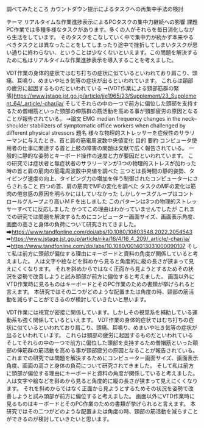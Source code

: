 調べてみたところ
カウントダウン提示によるタスクへの再集中手法の検討


テーマ
リアルタイムな作業進捗表示によるPCタスクの集中力継続への影響
課題
PC作業では多種多様なタスクがあります。多くの人がそれらを毎日消化しながら生活をしています。
そのタスクをこなしていく中で集中力が続かず本来やるべきタスクとは異なったことをしてしまったり途中で挫折してしまいタスクが思い通りに終わらない、ということは少なくないといえます。この問題を解決するために私はリアルタイムな作業進捗表示を導入することを考えました。

VDT作業の身体的症状ではむち打ちの症状に似ているといわれており肩こり、頭痛、耳鳴り、めまいや吐き気等の症状が出るといわれています。
これらは頸部の疲労に起因するものだといわれている
    ➞(VDT作業による頸部筋群の緊張)https://www.jstage.jst.go.jp/article/jje1965/23/Supplement/23_Supplement_64/_article/-char/ja/
そしてそれらの中の一つで前方に偏位した頭部を支持するため僧帽筋といった頸部の伸筋群の筋活動を高める事が頸部疲労の原因となることが報告されている。
    ➞論文
        EMG median frequency changes in the neck–shoulder stabilizers of symptomatic office workers when challenged by different physical stressors
    題名
        様々な物理的ストレッサーを症候性のサラリーマンに与えたとき、首と肩の筋電周波数中央値変化
    目的
    要約
        コンピュータ使用者の仕事に関連する首と上肢の障害の問題は文献で広く報告されている。
        一般的に静的な姿勢とキーボード操作の速度と力が要因だといわれています。
        この研究では症状者と無症状者のサラリーマンが3つの物理的ストレスが加わった時の首と肩の筋肉の筋電周波数中央値を調べた
        三つとは長時間の静的姿勢、タイピング速度の向上、タイピング力の増加を伴う制御されたコンピューターにさらされること
        四つの首、肩の筋肉でMFの変化を調べた
        タスクのMFの変化は筋肉の倦怠感の原因を明らかにはしていなかった
        しかしケースグループはコントロールグループより高いＭＦを出しました
        このパターンは3つの物理的ストレッサーすべてに反応しました
        かつてこの理由はわかっていませんでしたが
これまでの研究では問題を解決するためにコンピューター画面サイズ、画面表示角度、画面の高さと身体の負荷について研究されてきました。
    ➡https://www.tandfonline.com/doi/abs/10.1080/10803548.2022.2054543
    ➡https://www.jstage.jst.go.jp/article/rika/16/4/16_4_209/_article/-char/ja/
    ➡https://www.tandfonline.com/doi/abs/10.1080/0014013031000090107
そして私は前方に頭部が偏位する理由にキーボードと資料の角度が関係していると考えました。
人は文字や絵などを斜めから見ると角度的に縦の長さが狭まって見えにくくなります。
それを斜めからではなく正面から見ようとするためその状況を姿勢で改善しようと試み頭部が前方に偏位すると考えました。
画面以外にVTD作業時に見るものはキーボードとそのPC作業のための書類が挙げられると言えます。
本研究ではその二つがどのような配置または角度の時、頸部の筋活動を減らすことができるのが検討していきたいと思います。


VDT作業には視覚が密接に関係しています。しかしその視覚系を補助している運動系も強く関係しているといえます。
VDT作業の身体的症状ではむち打ちの症状に似ているといわれており肩こり、頭痛、耳鳴り、めまいや吐き気等の症状が出るといわれています。
これらは頸部の疲労に起因するものだといわれている
そしてそれらの中の一つで前方に偏位した頭部を支持するため僧帽筋といった頸部の伸筋群の筋活動を高める事が頸部疲労の原因となることが報告されている。
これまでの研究では問題を解決するためにコンピューター画面サイズ、画面表示角度、画面の高さと身体の負荷について研究されてきました。
そして私は前方に頭部が偏位する理由にキーボードと資料の角度が関係していると考えました。
人は文字や絵などを斜めから見ると角度的に縦の長さが狭まって見えにくくなります。
それを斜めからではなく正面から見ようとするためその状況を姿勢で改善しようと試み頭部が前方に偏位すると考えました。
画面以外にVTD作業時に見るものはキーボードとそのPC作業のための書類が挙げられると言えます。
本研究ではその二つがどのような配置または角度の時、頸部の筋活動を減らすことができるのが検討していきたいと思います。